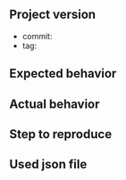 ## Project version
* commit:
* tag:

## Expected behavior

## Actual behavior

## Step to reproduce

## Used json file 
